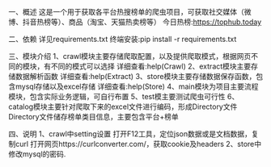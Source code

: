 一、概述
这是一个用于获取各平台热搜榜单的爬虫项目，可获取社交媒体（微博、抖音热榜等）、商品（淘宝、天猫热卖榜等）
今日热榜:https://tophub.today

二、依赖
详见requirements.txt
终端安装:pip install -r requirements.txt

三、模块介绍
1、crawl模块主要存储爬取配置，以及提供爬取模式，根据网页不同的模块，有不同的模式可以选择
详细查看:help(Crawl)
2、extract模块主要存储数据解析函数
详细查看:help(Extract)
3、store模块主要存储数据保存函数，包含mysql存储以及excel存储
详细查看:help(Store)
4、main模块为项目主要流程模块，包含实际业务逻辑，可自行布置
5、test模主要测试爬虫可行性
6、catalog模块主要针对爬取下来的excel文件进行编码，形成Directory文件
Directory文件储存榜单类目信息，主要包含平台+榜单

四、说明
1、crawl中setting设置
打开F12工具，定位json数据或是文档数据，复制curl
打开网页https://curlconverter.com/，获取cookie及headers
2、store中修改mysql的密码.
